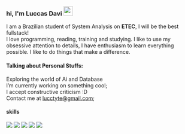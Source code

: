 ### hi, I'm Luccas Davi <img src="https://media.giphy.com/media/hvRJCLFzcasrR4ia7z/giphy.gif" width="25">
I am a Brazilian student of System Analysis on **ETEC**, I will be the best fullstack!  
I love programming, reading, training and studying. I like to use my obsessive attention to details, I have enthusiasm to learn everything possible. I like to do things that make a difference.

#### Talking about Personal Stuffs:
Exploring the world of Ai and Database  
I’m currently working on something cool;  
I accept constructive criticism :D  
Contact me at lucctyte@gmail.com;

  #### skills
  ![](https://img.shields.io/badge/C%23-1E3BE3?style=for-the-badge&logo=c-sharp&logoColor=white)
  ![](https://img.shields.io/badge/Python-3027FF?style=for-the-badge&logo=python&logoColor=white)
  ![](https://img.shields.io/badge/HTML-2D71FA?style=for-the-badge&logo=html5&logoColor=white)
  ![](https://img.shields.io/badge/CSS-1E83E3?style=for-the-badge&logo=css3&logoColor=white)
  ![](https://img.shields.io/badge/JavaScript-21B9FB?style=for-the-badge&logo=javascript&logoColor=white)

